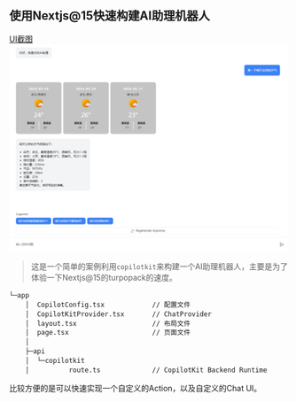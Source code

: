 


## 使用Nextjs@15快速构建AI助理机器人

[UI截图](doc/image.png)
![UI截图2](doc/image1.png)

> 这是一个简单的案例利用`copilotkit`来构建一个AI助理机器人，主要是为了体验一下Nextjs@15的turpopack的速度。

```bash
└─app
    │  CopilotConfig.tsx            // 配置文件
    │  CopilotKitProvider.tsx       // ChatProvider
    │  layout.tsx                   // 布局文件
    │  page.tsx                     // 页面文件 
    │
    ├─api
    │  └─copilotkit
    │          route.ts             // CopilotKit Backend Runtime
```

比较方便的是可以快速实现一个自定义的Action，以及自定义的Chat UI。